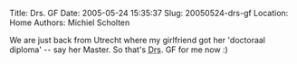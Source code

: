 Title: Drs. GF
Date: 2005-05-24 15:35:37
Slug: 20050524-drs-gf
Location: Home
Authors: Michiel Scholten

<p>We are just back from Utrecht where my girlfriend got her 'doctoraal diploma' -- say her Master. So that's <acronym title="doctorandus">Drs</acronym>. GF for me now :)</p>